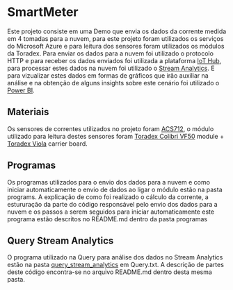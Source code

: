 
# SmartMeter

Este projeto consiste em uma Demo que envia os dados da corrente medida em 4 tomadas para a nuvem, para este projeto foram utilizados os serviços do Microsoft Azure e para leitura dos sensores foram utilizados os módulos da Toradex.
Para enviar os dados para a nuvem foi utilizado o protocolo HTTP e para receber os dados enviados foi utilizada a plataforma [IoT Hub](https://azure.microsoft.com/pt-br/services/iot-hub/), para processar estes dados na nuvem foi utilizado o [Stream Analytics](https://azure.microsoft.com/pt-pt/services/stream-analytics/).  E para vizualizar estes dados em formas de gráficos que irão auxiliar na análise e na obtenção de alguns insights sobre este cenário foi utilizado o [Power BI](https://powerbi.microsoft.com/pt-br/).

## Materiais

Os sensores de correntes utilizados no projeto foram [ACS712](http://img.filipeflop.com/files/download/Datasheet_ACS712.pdf), o módulo utilizado para leitura destes sensores foram [Toradex Colibri VF50](http://developer.toradex.com/products/colibri-vf50)  module + [Toradex Viola](http://developer.toradex.com/products/viola-carrier-board) carrier board.
 
 
## Programas

Os programas utilizados para o envio dos dados para a nuvem e como iniciar automaticamente o envio de dados ao ligar o módulo estão na pasta programs.
A explicação de como foi realizado o cálculo da corrente, a estururação da parte do código responsável pelo envio dos dados para a nuvem e os passos a serem seguidos para iniciar automaticamente este programa estão descritos no README.md dentro da pasta programas

## Query Stream Analytics

O programa utilizado na Query para análise dos dados no Stream Analytics estão na pasta [query_stream_analytics](https://github.com/heloisajunqueira/SmartMeter/tree/master/query_stream_analytics) em Query.txt. A descrição de partes deste código encontra-se no arquivo README.md dentro desta mesma pasta. 
